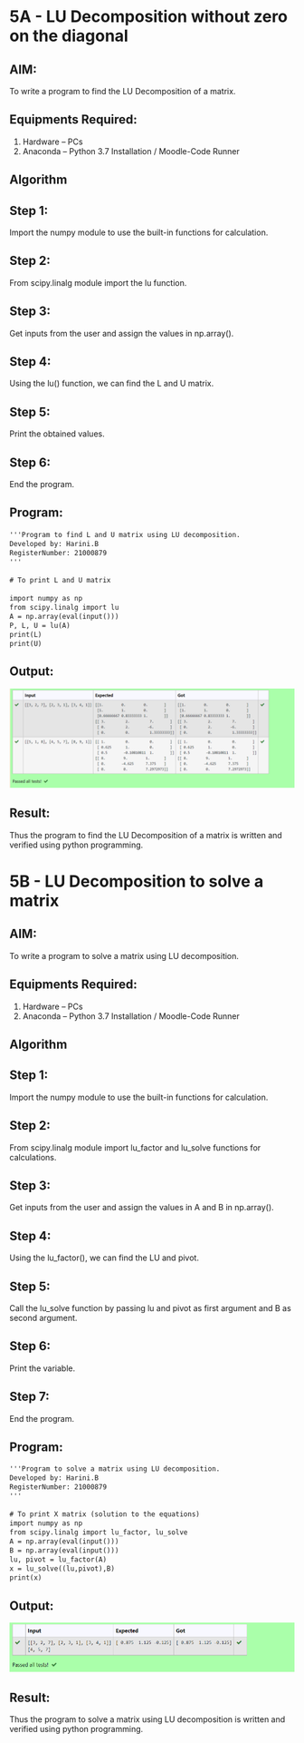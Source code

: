 # 5A - LU Decomposition without zero on the diagonal

## AIM:
To write a program to find the LU Decomposition of a matrix.

## Equipments Required:
1. Hardware – PCs
2. Anaconda – Python 3.7 Installation / Moodle-Code Runner

## Algorithm
## Step 1:
Import the numpy module to use the built-in functions for calculation.
## Step 2:
From scipy.linalg module import the lu function.
## Step 3:
Get inputs from the user and assign the values in np.array().
## Step 4:
Using the lu() function, we can find the L and U matrix.
## Step 5:
Print the obtained values.
## Step 6:
End the program.

## Program:
```
'''Program to find L and U matrix using LU decomposition.
Developed by: Harini.B
RegisterNumber: 21000879
'''

# To print L and U matrix

import numpy as np
from scipy.linalg import lu
A = np.array(eval(input()))
P, L, U = lu(A)
print(L)
print(U)

```

## Output:
![lu decomposition](./five.PNG)


## Result:
Thus the program to find the LU Decomposition of a matrix is written and verified using python programming.


# 5B - LU Decomposition to solve a matrix

## AIM:
To write a program to solve a matrix using LU decomposition.

## Equipments Required:
1. Hardware – PCs
2. Anaconda – Python 3.7 Installation / Moodle-Code Runner

## Algorithm
## Step 1:
Import the numpy module to use the built-in functions for calculation.
## Step 2:
From scipy.linalg module import lu_factor and lu_solve functions for calculations.
## Step 3:
Get inputs from the user and assign the values in A and B in np.array().
## Step 4:
Using the lu_factor(), we can find the LU and pivot.
## Step 5:
Call the lu_solve function by passing lu and pivot as first argument and B as second argument.
## Step 6:
Print the variable.
## Step 7:
End the program.

## Program:
```
'''Program to solve a matrix using LU decomposition.
Developed by: Harini.B
RegisterNumber: 21000879
'''

# To print X matrix (solution to the equations)
import numpy as np
from scipy.linalg import lu_factor, lu_solve
A = np.array(eval(input()))
B = np.array(eval(input()))
lu, pivot = lu_factor(A)
x = lu_solve((lu,pivot),B)
print(x)

```

## Output:
![lu decomposition](./six.PNG)


## Result:
Thus the program to solve a matrix using LU decomposition is written and verified using python programming.
